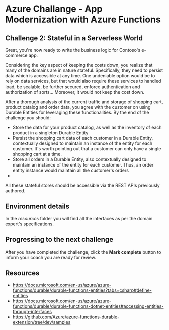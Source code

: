 # Azure Challange - App Modernization with Azure Functions

## Challenge 2: Stateful in a Serverless World

Great, you're now ready to write the business logic for Contoso's e-commerce app.

Considering the key aspect of keeping the costs down, you realize that many of the domains are in nature stateful. Specifically, they need to persist data which is accessible at any time.
One undeniable option would be to rely on data services, but that would also require these services to handled load, be scalable, be further secured, enforce authentication and authorization of sorts... Moreover, it would not keep the cost down.

After a thorough analysis of the current traffic and storage of shopping cart, product catalog and order data, you agree with the customer on using Durable Entities for leveraging these functionalities.
By the end of the challenge you should:

- Store the data for your product catalog, as well as the inventory of each product in a singleton Durable Entity
- Persist the shopping cart data of each customer in a Durable Entity, contextually designed to maintain an instance of the entity for each customer. It's worth pointing out that a customer can only have a single shopping cart at a time.
- Store all orders in a Durable Entity, also contextually designed to maintain an instance of the entity for each customer. Thus, an order entity instance would maintain all the customer's orders
- 
All these stateful stores should be accessible via the REST APIs previously authored.

## Environment details

In the *resources* folder you will find all the interfaces as per the domain expert's specifications.

## Progressing to the next challenge

After you have completed the challenge, click the **Mark complete** button to inform your coach you are ready for review.

## Resources
- https://docs.microsoft.com/en-us/azure/azure-functions/durable/durable-functions-entities?tabs=csharp#define-entities
- https://docs.microsoft.com/en-us/azure/azure-functions/durable/durable-functions-dotnet-entities#accessing-entities-through-interfaces
- https://github.com/Azure/azure-functions-durable-extension/tree/dev/samples